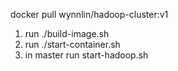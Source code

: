 docker pull wynnlin/hadoop-cluster:v1
1. run ./build-image.sh
2. run ./start-container.sh
3. in master run start-hadoop.sh
